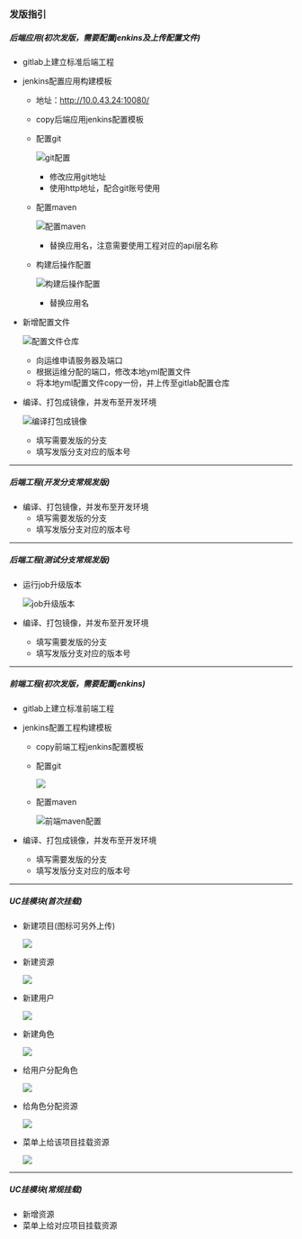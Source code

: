 ### 发版指引
##### 后端应用(初次发版，需要配置jenkins及上传配置文件)
- gitlab上建立标准后端工程
- jenkins配置应用构建模板
  - 地址：http://10.0.43.24:10080/
  - copy后端应用jenkins配置模板
  - 配置git
  
    ![git配置](/assets/git配置.png)
    - 修改应用git地址
    - 使用http地址，配合git账号使用
    
  - 配置maven
  
    ![配置maven](/assets/配置maven.png)
    - 替换应用名，注意需要使用工程对应的api层名称
  - 构建后操作配置
  
    ![构建后操作配置](/assets/构建后操作配置.png)
    - 替换应用名
    
    
- 新增配置文件

  ![配置文件仓库](/assets/配置文件仓库.png)
  
  - 向运维申请服务器及端口
  - 根据运维分配的端口，修改本地yml配置文件
  - 将本地yml配置文件copy一份，并上传至gitlab配置仓库
  
  
- 编译、打包成镜像，并发布至开发环境

  ![编译打包成镜像](/assets/编译打包成镜像.png)
  
  - 填写需要发版的分支
  - 填写发版分支对应的版本号

--- 
      
##### 后端工程(开发分支常规发版)
- 编译、打包镜像，并发布至开发环境
  - 填写需要发版的分支
  - 填写发版分支对应的版本号 

--- 

##### 后端工程(测试分支常规发版)
- 运行job升级版本

  ![job升级版本](/assets/job升级版本.png)
  
- 编译、打包镜像，并发布至开发环境
  - 填写需要发版的分支
  - 填写发版分支对应的版本号

--- 

##### 前端工程(初次发版，需要配置jenkins)
- gitlab上建立标准前端工程
- jenkins配置工程构建模板
  - copy前端工程jenkins配置模板
  - 配置git
  
    ![](/assets/前端工程git配置.png)
    
  - 配置maven
  
    ![前端maven配置](/assets/前端maven配置.png)

- 编译、打包成镜像，并发布至开发环境
  - 填写需要发版的分支
  - 填写发版分支对应的版本号

---  
               
##### UC挂模块(首次挂载)
- 新建项目(图标可另外上传)

  ![](/assets/新建项目.png)
  
- 新建资源

  ![](/assets/新增资源.png)
  
- 新建用户

  ![](/assets/用户分配角色.png)
  
- 新建角色
  
  ![](/assets/角色分配用户.png)
  
- 给用户分配角色
  
  ![](/assets/用户分配角色2.png)
  
- 给角色分配资源

  ![](/assets/角色分配资源.png)
  
- 菜单上给该项目挂载资源
  
  ![](/assets/挂菜单.png)

--- 
  
##### UC挂模块(常规挂载)
- 新增资源
- 菜单上给对应项目挂载资源